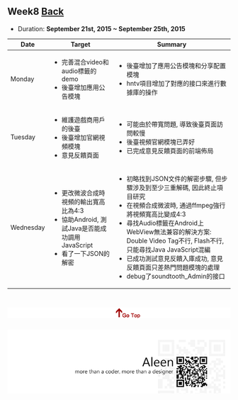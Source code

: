 ## Week8	[Back](./../summary.md)

* Duration: **September 21st, 2015 ~ September 25th, 2015**

<table>
	<thead>
		<th scope="col">Date</th>
		<th scope="col">Target</th>
		<th scope="col">Summary</th>
	</thead>
	<tbody>
		<tr>
			<td>Monday</td>
			<td>
				<ul>
					<li>完善混合video和audio標籤的demo</li>
					<li>後臺增加應用公告模塊</li>
				</ul>
			</td>
			<td>
				<ul>
					<li>後臺增加了應用公告模塊和分享配置模塊</li>
					<li>hntv項目增加了對應的接口來進行數據庫的操作</li>
				</ul>
			</td>
		</tr>
		<tr>
			<td>Tuesday</td>
			<td>
				<ul>
					<li>維護遊戲商用戶的後臺</li>
					<li>後臺增加官網視頻模塊</li>
					<li>意見反饋頁面</li>
				</ul>
			</td>
			<td>
				<ul>
					<li>可能由於帶寬問題, 導致後臺頁面訪問較慢</li>
					<li>後臺視頻官網模塊已弄好</li>
					<li>已完成意見反饋頁面的前端佈局</li>
				</ul>
			</td>
		</tr>
		<tr>
			<td>Wednesday</td>
			<td>
				<ul>
					<li>更改微波合成時視頻的輸出寬高比為4:3</li>
					<li>協助Android, 測試Java是否能成功調用JavaScript</li>
					<li>看了一下JSON的解密</li>
				</ul>
			</td>
			<td>
				<ul>
					<li>初略找到JSON文件的解密步驟, 但步驟涉及到至少三重解碼, 因此終止項目研究</li>
					<li>在視頻合成微波時, 通過ffmpeg強行將視頻寬高比變成4:3</li>
					<li>尋找Audio標籤在Android上WebView無法兼容的解決方案: Double Video Tag不行, Flash不行, 只能尋找Java JavaScript混編</li>
					<li>已成功測試意見反饋入庫成功, 意見反饋頁面只差熱門問題模塊的處理</li>
					<li>debug了soundtooth_Admin的接口</li>
				</ul>
			</td>
		</tr>
	</tbody>
</table>


<a href="#" style="left:200px;"><img src="./../../pic/gotop.png"></a>
=====
<a href="http://aleen42.github.io/" target="_blank" ><img src="./../../pic/tail.gif"></a>
